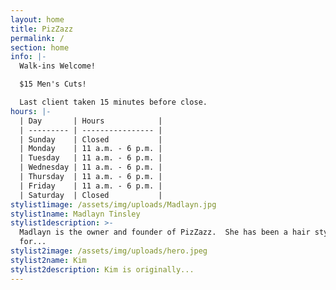 ```yaml
---
layout: home
title: PizZazz
permalink: /
section: home
info: |-
  Walk-ins Welcome!

  $15 Men's Cuts!

  Last client taken 15 minutes before close.
hours: |-
  | Day       | Hours            |
  | --------- | ---------------- |
  | Sunday    | Closed           |
  | Monday    | 11 a.m. - 6 p.m. |
  | Tuesday   | 11 a.m. - 6 p.m. |
  | Wednesday | 11 a.m. - 6 p.m. |
  | Thursday  | 11 a.m. - 6 p.m. |
  | Friday    | 11 a.m. - 6 p.m. |
  | Saturday  | Closed           |
stylist1image: /assets/img/uploads/Madlayn.jpg
stylist1name: Madlayn Tinsley
stylist1description: >-
  Madlayn is the owner and founder of PizZazz.  She has been a hair stylist
  for...
stylist2image: /assets/img/uploads/hero.jpeg
stylist2name: Kim
stylist2description: Kim is originally...
---
```


